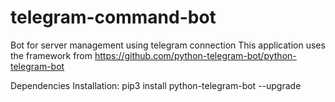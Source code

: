 # telegram-command-bot
Bot for server management using telegram connection
This application uses the framework from https://github.com/python-telegram-bot/python-telegram-bot



Dependencies Installation:
pip3 install python-telegram-bot --upgrade

